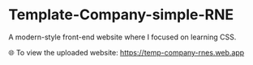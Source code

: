 # Template-Company-simple-RNE
A modern-style front-end website where I focused on learning CSS.


🌐 To view the uploaded website: https://temp-company-rnes.web.app
